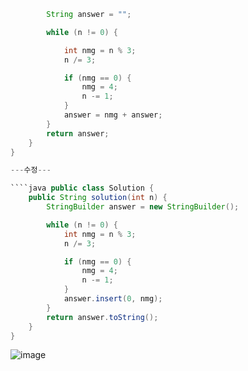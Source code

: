 ````java  public String solution(int n) {
        String answer = "";

        while (n != 0) {

            int nmg = n % 3;
            n /= 3;

            if (nmg == 0) {
                nmg = 4;
                n -= 1;
            }
            answer = nmg + answer;
        }
        return answer;
    }
}

---수정---

````java public class Solution {
    public String solution(int n) {
        StringBuilder answer = new StringBuilder();

        while (n != 0) {
            int nmg = n % 3;
            n /= 3;

            if (nmg == 0) {
                nmg = 4;
                n -= 1;
            }
            answer.insert(0, nmg);
        }
        return answer.toString();
    }
}


````
![image](https://github.com/woohyung0511/CNF_Coding_Study/assets/124226476/92f14cc0-2bff-4e3f-a32e-ab6913126181)
